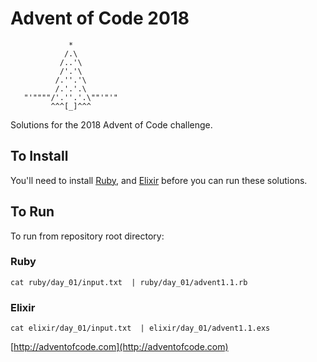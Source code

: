 # Advent of Code 2018

```
             *
            /.\
           /..'\
           /'.'\
          /.''.'\
          /.'.'.\
   "'""""/'.''.'.\""'"'"
         ^^^[_]^^^
```

Solutions for the 2018 Advent of Code challenge.

## To Install

You'll need to install [Ruby](https://www.ruby-lang.org/en/documentation/installation/), and [Elixir](http://elixir-lang.github.io/install.html) before you can run these solutions.

## To Run

To run from repository root directory:

### Ruby

`cat ruby/day_01/input.txt  | ruby/day_01/advent1.1.rb`

### Elixir

`cat elixir/day_01/input.txt  | elixir/day_01/advent1.1.exs`

[http://adventofcode.com](http://adventofcode.com)

